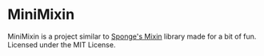 MiniMixin
=========

MiniMixin is a project similar to [Sponge's Mixin] library made for a bit of fun. Licensed under the MIT License.

[Sponge's Mixin]: https://github.com/SpongePowered/Mixin
